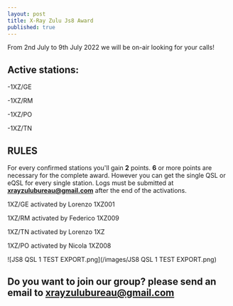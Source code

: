```yaml
---
layout: post
title: X-Ray Zulu Js8 Award
published: true
---
```


From 2nd July to 9th July 2022 we will be on-air looking for your calls!

## Active stations: 

-1XZ/GE

-1XZ/RM

-1XZ/PO

-1XZ/TN

## RULES

For every confirmed stations you'll gain **2** points.
**6** or more points are necessary for the complete award. However you can get the single QSL or eQSL for every single station.
Logs must be submitted at **xrayzulubureau@gmail.com** after the end of the activations.

1XZ/GE activated by Lorenzo 1XZ001

1XZ/RM activated by Federico 1XZ009

1XZ/TN activated by Lorenzo 1XZ

1XZ/PO activated by Nicola 1XZ008


![JS8 QSL 1 TEST EXPORT.png](/images/JS8 QSL 1 TEST EXPORT.png)

## Do you want to join our group? please send an email to xrayzulubureau@gmail.com
